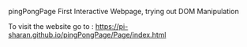  pingPongPage
First Interactive Webpage, trying out DOM Manipulation

To visit the website go to : https://pi-sharan.github.io/pingPongPage/Page/index.html


